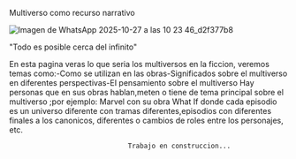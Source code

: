 Multiverso como recurso narrativo
  
  ![Imagen de WhatsApp 2025-10-27 a las 10 23 46_d2f377b8](https://github.com/user-attachments/assets/2275aa37-864b-4daf-9019-2374efe4c45f)


"Todo es posible cerca del infinito"
                                
En esta pagina veras lo que seria los multiversos en la ficcion, veremos temas como:-Como se utilizan en las obras-Significados sobre el multiverso en diferentes perspectivas-EI pensamiento sobre el multiverso Hay personas que en sus obras hablan,meten o tiene de tema principal sobre el multiverso ;por ejemplo:
Marvel con su obra What If donde cada episodio es un universo diferente con tramas diferentes,episodios con diferentes finales a los canonicos, diferentes o cambios de roles entre los personajes, etc.

                                   
                                   
                                  Trabajo en construccion...
